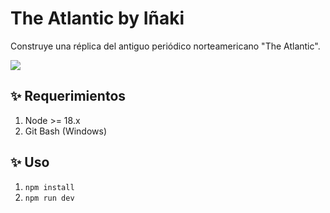 # The Atlantic by Iñaki

Construye una réplica del antiguo periódico norteamericano "The Atlantic".

<img src="./frontend/design.png">

## ✨ Requerimientos

1. Node >= 18.x
2. Git Bash (Windows)

## ✨ Uso

1. `npm install`
2. `npm run dev`
